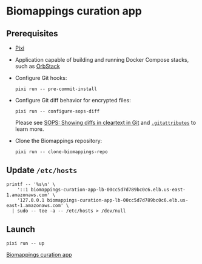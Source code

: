 <!-- vim: set ft=markdown : -->


# Biomappings curation app

## Prerequisites

* [Pixi](https://pixi.sh)

* Application capable of building and running Docker Compose stacks, such as
  [OrbStack](https://orbstack.dev)

* Configure Git hooks:

    ``` shell
    pixi run -- pre-commit-install
    ```

* Configure Git diff behavior for encrypted files:

    ``` shell
    pixi run -- configure-sops-diff
    ```

  Please see [SOPS: Showing diffs in cleartext in
  Git](https://github.com/getsops/sops#showing-diffs-in-cleartext-in-git) and
  [`.gitattributes`](.gitattributes) to learn more.

* Clone the Biomappings repository:

    ``` shell
    pixi run -- clone-biomappings-repo
    ```


## Update `/etc/hosts`

``` shell
printf -- '%s\n' \
    '::1 biomappings-curation-app-lb-00cc5d7d789bc0c6.elb.us-east-1.amazonaws.com' \
    '127.0.0.1 biomappings-curation-app-lb-00cc5d7d789bc0c6.elb.us-east-1.amazonaws.com' \
  | sudo -- tee -a -- /etc/hosts > /dev/null
```

## Launch

``` shell
pixi run -- up
```

[Biomappings curation app](https://biomappings-curation-app-lb-00cc5d7d789bc0c6.elb.us-east-1.amazonaws.com)
